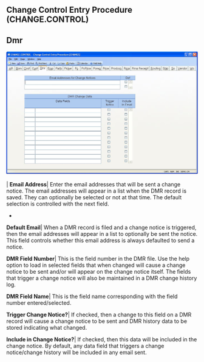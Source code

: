 ## Change Control Entry Procedure (CHANGE.CONTROL)
<PageHeader />

## Dmr

![](./CHANGE-CONTROL-5.jpg)

| **Email Address**|  Enter the email addresses that will be sent a change
notice. The email addresses will appear in a list when the DMR record is
saved. They can optionally be selected or not at that time. The default
selection is controlled with the next field.

-  
**Default Email**|  When a DMR record is filed and a change notice is
triggered, then the email addresses will appear in a list to optionally be
sent the notice. This field controls whether this email address is always
defaulted to send a notice.

**DMR Field Number**|  This is the field number in the DMR file. Use the help
option to load in selected fields that when changed will cause a change notice
to be sent and/or will appear on the change notice itself. The fields that
trigger a change notice will also be maintained in a DMR change history log.

**DMR Field Name**|  This is the field name corresponding with the field
number entered/selected.

**Trigger Change Notice?**|  If checked, then a change to this field on a DMR
record will cause a change notice to be sent and DMR history data to be stored
indicating what changed.

**Include in Change Notice?**|  If checked, then this data will be included in
the change notice. By default, any data field that triggers a change
notice/change history will be included in any email sent.


<badge text= "Version 8.10.57 " vertical="middle" />

<PageFooter />
